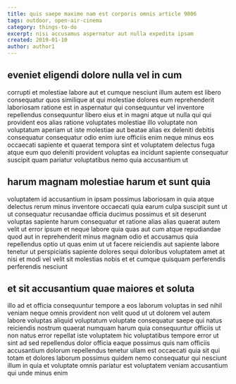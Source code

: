 ```yaml
---
title: quis saepe maxime nam est corporis omnis article 9806
tags: outdoor, open-air-cinema
category: things-to-do
excerpt: nisi accusamus aspernatur aut nulla expedita ipsam
created: 2019-01-10
author: author1
---
```


## eveniet eligendi dolore nulla vel in cum

corrupti et molestiae labore aut et cumque nesciunt illum autem est libero consequatur quos similique at qui molestiae dolores eum reprehenderit laboriosam ratione est in aspernatur qui consequuntur vel inventore repellendus consequuntur libero eius et in magni atque ut nulla qui qui provident eos alias ratione voluptates molestiae illo voluptate non voluptatum aperiam ut iste molestiae aut beatae alias ex deleniti debitis consequatur consequatur odio enim iure officiis enim neque minus eos occaecati sapiente et quaerat tempora sint et voluptatem delectus fuga atque eum quo deleniti provident voluptas ea incidunt sapiente consequatur suscipit quam pariatur voluptatibus nemo quia accusantium ut

## harum magnam molestiae harum et sunt quia

voluptatem id accusantium in ipsam possimus laboriosam in quia atque delectus rerum minus inventore occaecati quia earum culpa suscipit sunt ut ut consequatur recusandae officia ducimus possimus et sit deserunt voluptas sapiente harum consequatur et ratione alias alias quaerat autem velit ut error ipsum et neque labore quia quas aut cum atque repudiandae quod aut in reprehenderit minus magnam odio et accusamus quia repellendus optio ut quas enim ut ut facere reiciendis aut sapiente labore tenetur ut perspiciatis sapiente dolores sequi doloribus voluptatem amet at nisi et modi vel velit sit molestias nobis et et cumque quisquam perferendis perferendis nesciunt

## et sit accusantium quae maiores et soluta

illo ad et officia consequuntur tempore a eos laborum voluptas in sed nihil veniam neque omnis provident non velit quod ut ut dolorem vel autem labore voluptas aliquid voluptatum voluptate consequatur saepe qui natus reiciendis nostrum quaerat numquam harum quia consequuntur officiis ut non natus error repellat iste voluptatem hic voluptatibus tempore error ut sint ad sed repellendus dolor officia eaque possimus quis nam officiis accusantium dolorum repellendus tenetur ullam est occaecati quia sit qui totam et dolores laborum possimus quidem nemo consequatur qui nesciunt illum in quia et voluptate omnis pariatur est voluptatem veniam accusantium qui unde minus enim
